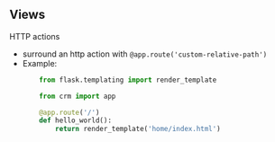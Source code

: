 ## Views

HTTP actions

- surround an http action with ```@app.route('custom-relative-path')```
- Example:
    ```python
        from flask.templating import render_template

        from crm import app

        @app.route('/')
        def hello_world():
            return render_template('home/index.html')
    ```
